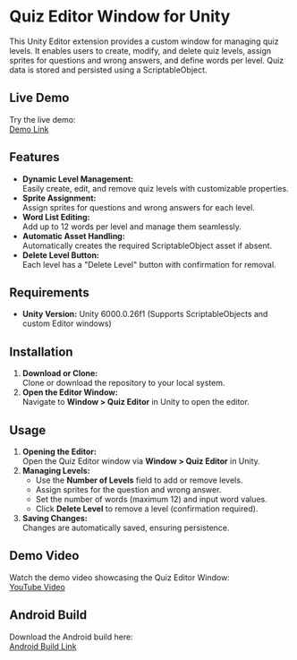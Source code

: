 # Quiz Editor Window for Unity

This Unity Editor extension provides a custom window for managing quiz levels. It enables users to create, modify, and delete quiz levels, assign sprites for questions and wrong answers, and define words per level. Quiz data is stored and persisted using a ScriptableObject.

## Live Demo

Try the live demo:  
[Demo Link](https://09hrick.itch.io/word-game-framework)

## Features

- **Dynamic Level Management:**  
  Easily create, edit, and remove quiz levels with customizable properties.
- **Sprite Assignment:**  
  Assign sprites for questions and wrong answers for each level.
- **Word List Editing:**  
  Add up to 12 words per level and manage them seamlessly.
- **Automatic Asset Handling:**  
  Automatically creates the required ScriptableObject asset if absent.
- **Delete Level Button:**  
  Each level has a "Delete Level" button with confirmation for removal.

## Requirements

- **Unity Version:** Unity 6000.0.26f1 (Supports ScriptableObjects and custom Editor windows)

## Installation

1. **Download or Clone:**  
   Clone or download the repository to your local system.
2. **Open the Editor Window:**  
   Navigate to **Window > Quiz Editor** in Unity to open the editor.

## Usage

1. **Opening the Editor:**  
   Open the Quiz Editor window via **Window > Quiz Editor** in Unity.
2. **Managing Levels:**  
   - Use the **Number of Levels** field to add or remove levels.
   - Assign sprites for the question and wrong answer.
   - Set the number of words (maximum 12) and input word values.
   - Click **Delete Level** to remove a level (confirmation required).
3. **Saving Changes:**  
   Changes are automatically saved, ensuring persistence.

## Demo Video

Watch the demo video showcasing the Quiz Editor Window:  
[YouTube Video](https://youtu.be/aC1r81Naq1M)

## Android Build

Download the Android build here:  
[Android Build Link](https://github.com/09-hrick/Word-Game-Framework/releases/tag/Android)


